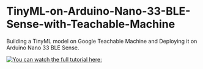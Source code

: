 # TinyML-on-Arduino-Nano-33-BLE-Sense-with-Teachable-Machine
Building a TinyML model on Google Teachable Machine and Deploying it on Arduino Nano 33 BLE Sense.

[![You can watch the full tutorial here:](https://img.youtube.com/vi/nM_KmuM0QJU/hqdefault.jpg)](https://youtu.be/nM_KmuM0QJU)
